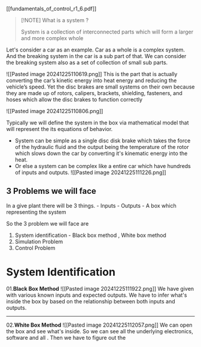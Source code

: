 [[fundamentals_of_control_r1_6.pdf]]



> [!NOTE] What is a system ?
>
> System is a collection of interconnected parts which will form a larger and more complex whole

Let's consider a car as an example. Car as a whole is a complex system. And the breaking system in the car is a sub part of that. We can consider the breaking system also as a set of collection of small sub parts.

![[Pasted image 20241225110619.png]]
This is the part that is actually converting the car’s kinetic energy into heat energy and reducing the vehicle’s speed. Yet the disc brakes are small systems on their own because they are made up of rotors, calipers, brackets, shielding, fasteners, and hoses which allow the disc brakes to function correctly

![[Pasted image 20241225110806.png]]

Typically we will define the system in the box via mathematical model that will represent the its equations of behavior.

- System can be simple as a single disc disk brake which takes the force of the hydraulic fluid and the output being the temperature of the rotor which slows down the car by converting it's kinematic energy into the heat.
- Or else a system can be complex like a entire car which have hundreds of inputs and outputs.
![[Pasted image 20241225111226.png]]

##  3 Problems we will face 

In a give plant there will be 3 things. 
	- Inputs
	- Outputs
	- A box which representing the system 

So the 3 problem we will face are 
1. System identification - Black box method , White box method
2. Simulation Problem
3. Control Problem

# System Identification 

01.**Black Box Method**
![[Pasted image 20241225111922.png]]
We have given with various known inputs and expected outputs. We have to infer what's inside the box by based on the relationship between both inputs and outputs.

---

02.**White Box Method**
![[Pasted image 20241225112057.png]]
We can open the box and see what's inside. So we can see all the underlying electronics, software and all . Then we have to figure out the 